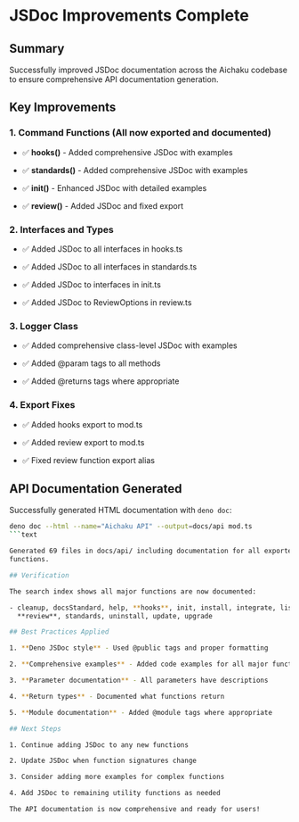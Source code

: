 # JSDoc Improvements Complete

## Summary

Successfully improved JSDoc documentation across the Aichaku codebase to ensure
comprehensive API documentation generation.

## Key Improvements

### 1. Command Functions (All now exported and documented)

- ✅ **hooks()** - Added comprehensive JSDoc with examples

- ✅ **standards()** - Added comprehensive JSDoc with examples

- ✅ **init()** - Enhanced JSDoc with detailed examples

- ✅ **review()** - Added JSDoc and fixed export

### 2. Interfaces and Types

- ✅ Added JSDoc to all interfaces in hooks.ts

- ✅ Added JSDoc to all interfaces in standards.ts

- ✅ Added JSDoc to interfaces in init.ts

- ✅ Added JSDoc to ReviewOptions in review.ts

### 3. Logger Class

- ✅ Added comprehensive class-level JSDoc with examples

- ✅ Added @param tags to all methods

- ✅ Added @returns tags where appropriate

### 4. Export Fixes

- ✅ Added hooks export to mod.ts

- ✅ Added review export to mod.ts

- ✅ Fixed review function export alias

## API Documentation Generated

Successfully generated HTML documentation with `deno doc`:

````bash
deno doc --html --name="Aichaku API" --output=docs/api mod.ts
```text

Generated 69 files in docs/api/ including documentation for all exported
functions.

## Verification

The search index shows all major functions are now documented:

- cleanup, docsStandard, help, **hooks**, init, install, integrate, list,
  **review**, standards, uninstall, update, upgrade

## Best Practices Applied

1. **Deno JSDoc style** - Used @public tags and proper formatting

2. **Comprehensive examples** - Added code examples for all major functions

3. **Parameter documentation** - All parameters have descriptions

4. **Return types** - Documented what functions return

5. **Module documentation** - Added @module tags where appropriate

## Next Steps

1. Continue adding JSDoc to any new functions

2. Update JSDoc when function signatures change

3. Consider adding more examples for complex functions

4. Add JSDoc to remaining utility functions as needed

The API documentation is now comprehensive and ready for users!
````

